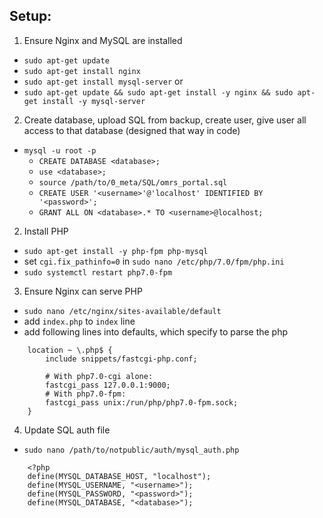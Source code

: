 ## Setup:
1) Ensure Nginx and MySQL are installed
- `sudo apt-get update`
- `sudo apt-get install nginx`
- `sudo apt-get install mysql-server`
or
- `sudo apt-get update && sudo apt-get install -y nginx && sudo apt-get install -y mysql-server`


2) Create database, upload SQL from backup, create user, give user all access to that database (designed that way in code)
- `mysql -u root -p`
    - `CREATE DATABASE <database>;`
    - `use <database>;`
    - `source /path/to/0_meta/SQL/omrs_portal.sql`
    - `CREATE USER '<username>'@'localhost' IDENTIFIED BY '<password>';`
    - `GRANT ALL ON <database>.* TO <username>@localhost;`


2) Install PHP
- `sudo apt-get install -y php-fpm php-mysql`
- set `cgi.fix_pathinfo=0` in `sudo nano /etc/php/7.0/fpm/php.ini`
- `sudo systemctl restart php7.0-fpm`


3) Ensure Nginx can serve PHP
- `sudo nano /etc/nginx/sites-available/default`
- add `index.php` to `index` line
- add following lines into defaults, which specify to parse the php
```
    location ~ \.php$ {                
        include snippets/fastcgi-php.conf;

        # With php7.0-cgi alone:
        fastcgi_pass 127.0.0.1:9000;
        # With php7.0-fpm:
        fastcgi_pass unix:/run/php/php7.0-fpm.sock;
    }
```

4) Update SQL auth file
- `sudo nano /path/to/notpublic/auth/mysql_auth.php`
```
    <?php
    define(MYSQL_DATABASE_HOST, "localhost");
    define(MYSQL_USERNAME, "<username>");
    define(MYSQL_PASSWORD, "<password>");
    define(MYSQL_DATABASE, "<database>");
```


